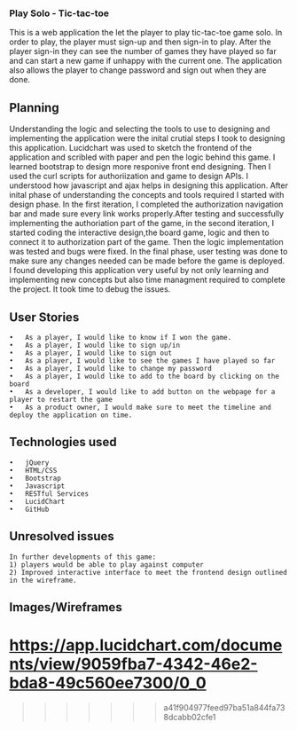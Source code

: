 
### Play Solo - Tic-tac-toe
This is a web application the let the player to play tic-tac-toe game solo. In order to play, the player must sign-up and then sign-in to play.  After the player sign-in they can see the number of games they have played so far and can start a new game if unhappy with the current one. The application also allows the player to change password and sign out when they are done.

## Planning
   Understanding the logic and selecting the tools to use to designing and implementing the application were the inital crutial steps I took to designing this application. Lucidchart was used to sketch the frontend of the application and scribled with paper and pen the logic behind this game. I learned bootstrap to design more responive front end designing. Then I used the curl scripts for authoriization and game to design APIs. I understood how javascript and ajax helps in designing this application. After inital phase of understanding the concepts and tools required I started with design phase.
   In the first iteration, I completed the authorization navigation bar and made sure every link works properly.After testing and successfully implementing the authoriation part of the game, in the second iteration, I started coding the interactive design,the board game, logic and then to connect it to authorization part of the game. Then the logic implementation was tested and bugs were fixed. In the final phase, user testing was done to make sure any changes needed can be made before the game is deployed.
   I found developing this application very useful by not only learning and implementing new concepts but also time managment required to complete the project. It took time to debug the issues.

 ## User Stories
    •	As a player, I would like to know if I won the game.
    •	As a player, I would like to sign up/in
    •	As a player, I would like to sign out
    •	As a player, I would like to see the games I have played so far
    •	As a player, I would like to change my password
    •	As a player, I would like to add to the board by clicking on the board
    •	As a developer, I would like to add button on the webpage for a player to restart the game
    •	As a product owner, I would make sure to meet the timeline and deploy the application on time.

## Technologies used

    •	jQuery
    •	HTML/CSS
    •	Bootstrap
    •	Javascript
    •	RESTful Services
    •	LucidChart
    •	GitHub

## Unresolved issues
    In further developments of this game:
    1) players would be able to play against computer
    2) Improved interactive interface to meet the frontend design outlined in the wireframe.

## Images/Wireframes
https://app.lucidchart.com/documents/view/9059fba7-4342-46e2-bda8-49c560ee7300/0_0
=======

>>>>>>> a41f904977feed97ba51a844fa738dcabb02cfe1
